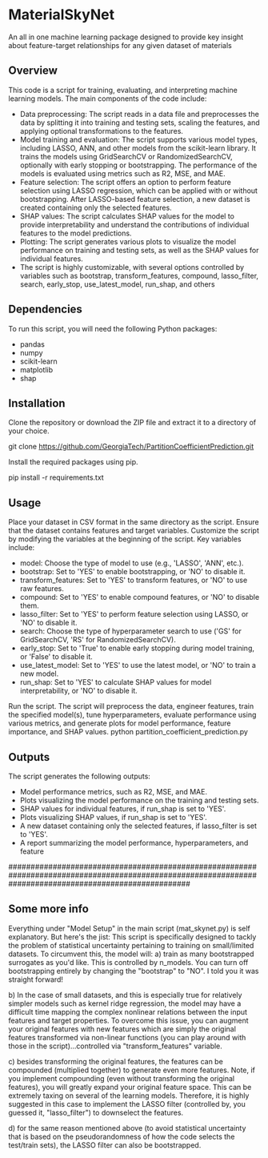 # MaterialSkyNet
An all in one machine learning package designed to provide key insight about feature-target relationships for any given dataset of materials

## Overview

This code is a script for training, evaluating, and interpreting machine learning models. The main components of the code include:

- Data preprocessing: The script reads in a data file and preprocesses the data by splitting it into training and testing sets, scaling the features, and applying optional transformations to the features.
- Model training and evaluation: The script supports various model types, including LASSO, ANN, and other models from the scikit-learn library. It trains the models using GridSearchCV or RandomizedSearchCV, optionally with early stopping or bootstrapping. The performance of the models is evaluated using metrics such as R2, MSE, and MAE.
- Feature selection: The script offers an option to perform feature selection using LASSO regression, which can be applied with or without bootstrapping. After LASSO-based feature selection, a new dataset is created containing only the selected features.
- SHAP values: The script calculates SHAP values for the model to provide interpretability and understand the contributions of individual features to the model predictions.
- Plotting: The script generates various plots to visualize the model performance on training and testing sets, as well as the SHAP values for individual features.
- The script is highly customizable, with several options controlled by variables such as bootstrap, transform_features, compound, lasso_filter, search, early_stop, use_latest_model, run_shap, and others


## Dependencies

To run this script, you will need the following Python packages:

- pandas
- numpy
- scikit-learn
- matplotlib
- shap


## Installation

Clone the repository or download the ZIP file and extract it to a directory of your choice.

git clone https://github.com/GeorgiaTech/PartitionCoefficientPrediction.git


Install the required packages using pip.

pip install -r requirements.txt


## Usage

Place your dataset in CSV format in the same directory as the script. Ensure that the dataset contains features and target variables.
Customize the script by modifying the variables at the beginning of the script. Key variables include:
- model: Choose the type of model to use (e.g., 'LASSO', 'ANN', etc.).
- bootstrap: Set to 'YES' to enable bootstrapping, or 'NO' to disable it.
- transform_features: Set to 'YES' to transform features, or 'NO' to use raw features.
- compound: Set to 'YES' to enable compound features, or 'NO' to disable them.
- lasso_filter: Set to 'YES' to perform feature selection using LASSO, or 'NO' to disable it.
- search: Choose the type of hyperparameter search to use ('GS' for GridSearchCV, 'RS' for RandomizedSearchCV).
- early_stop: Set to 'True' to enable early stopping during model training, or 'False' to disable it.
- use_latest_model: Set to 'YES' to use the latest model, or 'NO' to train a new model.
- run_shap: Set to 'YES' to calculate SHAP values for model interpretability, or 'NO' to disable it.

Run the script. The script will preprocess the data, engineer features, train the specified model(s), tune hyperparameters, evaluate performance using various metrics, and generate plots for model performance, feature importance, and SHAP values.
python partition_coefficient_prediction.py


## Outputs

The script generates the following outputs:

- Model performance metrics, such as R2, MSE, and MAE.
- Plots visualizing the model performance on the training and testing sets.
- SHAP values for individual features, if run_shap is set to 'YES'.
- Plots visualizing SHAP values, if run_shap is set to 'YES'.
- A new dataset containing only the selected features, if lasso_filter is set to 'YES'.
- A report summarizing the model performance, hyperparameters, and feature

#########################################################################################################################################################
## Some more info
Everything under "Model Setup" in the main script (mat_skynet.py) is self explanatory. But here's the jist: This script is specifically designed to tackly the problem of statistical uncertainty pertaining to training on small/limited datasets. To circumvent this, the model will:
a) train as many bootstrapped surrogates as you'd like. This is controlled by n_models. You can turn off bootstrapping entirely by changing the "bootstrap" to "NO". I told you it was straight forward!

b) In the case of small datasets, and this is especially true for relatively simpler models such as kernel ridge regression, the model may have a difficult time mapping the complex nonlinear relations between the input features and target properties. To overcome this issue, you can augment your original features with new features which are simply the original features transformed via non-linear functions (you can play around with those in the script)...controlled via "transform_features" variable.

c) besides transforming the original features, the features can be compounded (multiplied together) to generate even more features. Note, if you implement compounding (even without transforming the original features), you will greatly expand your original feature space. This can be extremely taxing on several of the learning models.
Therefore, it is highly suggested in this case to implement the LASSO filter (controlled by, you guessed it, "lasso_filter") to downselect the features.

d) for the same reason mentioned above (to avoid statistical uncertainty that is based on the pseudorandomness of how the code selects the test/train sets), the LASSO filter can also be bootstrapped.

